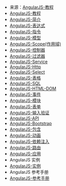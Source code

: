 - 来源：[AngularJS-教程](https://www.runoob.com/angularjs/angularjs-tutorial.html)
- [AngularJS-教程](https://www.runoob.com/angularjs/angularjs-tutorial.html)
- [AngularJS-简介](https://www.runoob.com/angularjs/angularjs-intro.html)
- [AngularJS-表达式](https://www.runoob.com/angularjs/angularjs-expressions.html)
- [AngularJS-指令](https://www.runoob.com/angularjs/angularjs-directives.html)
- [AngularJS-模型](https://www.runoob.comangularjs-model.html)
- [AngularJS-Scope(作用域)](https://www.runoob.comangularjs-scopes.html)
- [AngularJS-控制器](https://www.runoob.com/angularjs/angularjs-controllers.html)
- [AngularJS-过滤器](https://www.runoob.com/angularjs/angularjs-filters.html)
- [AngularJS-Service](https://www.runoob.com/angularjs/angularjs-services.html)
- [AngularJS-Http](https://www.runoob.com/angularjs/angularjs-http.html)
- [AngularJS-Select](https://www.runoob.com/angularjs/angularjs-select.html)
- [AngularJS-表格](https://www.runoob.com/angularjs/angularjs-tables.html)
- [AngularJS-SQL](https://www.runoob.com/angularjs/angularjs-sql.html)
- [AngularJS-HTML-DOM](https://www.runoob.com/angularjs/angularjs-html-dom.html)
- [AngularJS-事件](https://www.runoob.com/angularjs/angularjs-html-events.html)
- [AngularJS-模块](https://www.runoob.com/angularjs/angularjs-modules.html)
- [AngularJS-表单](https://www.runoob.comangularjs-forms.html)
- [AngularJS-输入验证](https://www.runoob.comangularjs-validation.html)
- [AngularJS-API](https://www.runoob.comangularjs-api.html)
- [AngularJS-Bootstrap](https://www.runoob.comangularjs-bootstrap.html)
- [AngularJS-包含](https://www.runoob.comangularjs-include.html)
- [AngularJS-动画](https://www.runoob.comangularjs-animations.html)
- [AngularJS-依赖注入](https://www.runoob.comangularjs-dependency-injection.html)
- [AngularJS-路由](https://www.runoob.comangularjs-routing.html)
- [AngularJS-应用](https://www.runoob.com/angularjs/angularjs-application.html)
- AngularJS 实例
- [AngularJS-实例](https://www.runoob.com/angularjs/angularjs-examples.html)
- AngularJS 参考手册
- [AngularJS-参考手册](https://www.runoob.com/angularjs/angularjs-reference.html)
